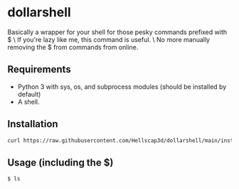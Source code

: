 # dollarshell
Basically a wrapper for your shell for those pesky commands prefixed with $ \\
If you're lazy like me, this command is useful. \\
No more manually removing the $ from commands from online.

## Requirements
- Python 3 with sys, os, and subprocess modules (should be installed by default)
- A shell.

## Installation
```bash
curl https://raw.githubusercontent.com/Hellscap3d/dollarshell/main/install.sh | bash
```

## Usage (including the $)
```bash
$ ls 
```
